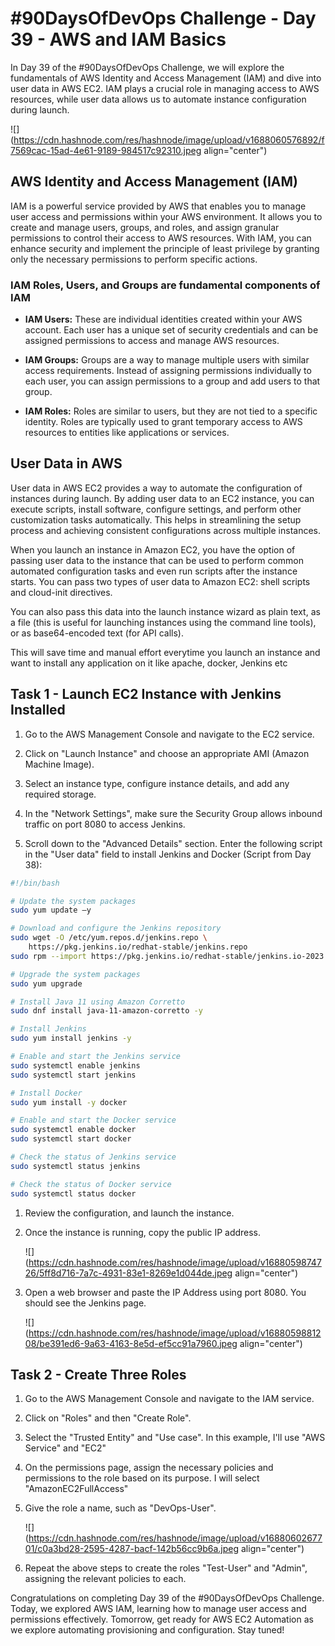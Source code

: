 # #90DaysOfDevOps Challenge - Day 39 - AWS and IAM Basics

In Day 39 of the #90DaysOfDevOps Challenge, we will explore the fundamentals of AWS Identity and Access Management (IAM) and dive into user data in AWS EC2. IAM plays a crucial role in managing access to AWS resources, while user data allows us to automate instance configuration during launch.

![](https://cdn.hashnode.com/res/hashnode/image/upload/v1688060576892/f7569cac-15ad-4e61-9189-984517c92310.jpeg align="center")

## AWS Identity and Access Management (IAM)

IAM is a powerful service provided by AWS that enables you to manage user access and permissions within your AWS environment. It allows you to create and manage users, groups, and roles, and assign granular permissions to control their access to AWS resources. With IAM, you can enhance security and implement the principle of least privilege by granting only the necessary permissions to perform specific actions.

### IAM Roles, Users, and Groups are fundamental components of IAM

* **IAM Users:** These are individual identities created within your AWS account. Each user has a unique set of security credentials and can be assigned permissions to access and manage AWS resources.
    
* **IAM Groups:** Groups are a way to manage multiple users with similar access requirements. Instead of assigning permissions individually to each user, you can assign permissions to a group and add users to that group.
    
* **IAM Roles:** Roles are similar to users, but they are not tied to a specific identity. Roles are typically used to grant temporary access to AWS resources to entities like applications or services.
    

## User Data in AWS

User data in AWS EC2 provides a way to automate the configuration of instances during launch. By adding user data to an EC2 instance, you can execute scripts, install software, configure settings, and perform other customization tasks automatically. This helps in streamlining the setup process and achieving consistent configurations across multiple instances.

When you launch an instance in Amazon EC2, you have the option of passing user data to the instance that can be used to perform common automated configuration tasks and even run scripts after the instance starts. You can pass two types of user data to Amazon EC2: shell scripts and cloud-init directives.

You can also pass this data into the launch instance wizard as plain text, as a file (this is useful for launching instances using the command line tools), or as base64-encoded text (for API calls).

This will save time and manual effort everytime you launch an instance and want to install any application on it like apache, docker, Jenkins etc

## Task 1 - Launch EC2 Instance with Jenkins Installed

1. Go to the AWS Management Console and navigate to the EC2 service.
    
2. Click on "Launch Instance" and choose an appropriate AMI (Amazon Machine Image).
    
3. Select an instance type, configure instance details, and add any required storage.
    
4. In the "Network Settings", make sure the Security Group allows inbound traffic on port 8080 to access Jenkins.
    
5. Scroll down to the "Advanced Details" section. Enter the following script in the "User data" field to install Jenkins and Docker (Script from Day 38):
    

```bash
#!/bin/bash

# Update the system packages
sudo yum update –y

# Download and configure the Jenkins repository
sudo wget -O /etc/yum.repos.d/jenkins.repo \
    https://pkg.jenkins.io/redhat-stable/jenkins.repo
sudo rpm --import https://pkg.jenkins.io/redhat-stable/jenkins.io-2023.key

# Upgrade the system packages
sudo yum upgrade

# Install Java 11 using Amazon Corretto
sudo dnf install java-11-amazon-corretto -y

# Install Jenkins
sudo yum install jenkins -y

# Enable and start the Jenkins service
sudo systemctl enable jenkins
sudo systemctl start jenkins

# Install Docker
sudo yum install -y docker

# Enable and start the Docker service
sudo systemctl enable docker
sudo systemctl start docker

# Check the status of Jenkins service
sudo systemctl status jenkins

# Check the status of Docker service
sudo systemctl status docker
```

1. Review the configuration, and launch the instance.
    
2. Once the instance is running, copy the public IP address.
    
    ![](https://cdn.hashnode.com/res/hashnode/image/upload/v1688059874726/5ff8d716-7a7c-4931-83e1-8269e1d044de.jpeg align="center")
    
3. Open a web browser and paste the IP Address using port 8080. You should see the Jenkins page.
    
    ![](https://cdn.hashnode.com/res/hashnode/image/upload/v1688059881208/be391ed6-9a63-4163-8e5d-ef5cc91a7960.jpeg align="center")
    

## Task 2 - Create Three Roles

1. Go to the AWS Management Console and navigate to the IAM service.
    
2. Click on "Roles" and then "Create Role".
    
3. Select the "Trusted Entity" and "Use case". In this example, I'll use "AWS Service" and "EC2"
    
4. On the permissions page, assign the necessary policies and permissions to the role based on its purpose. I will select "AmazonEC2FullAccess"
    
5. Give the role a name, such as "DevOps-User".
    
    ![](https://cdn.hashnode.com/res/hashnode/image/upload/v1688060267701/c0a3bd28-2595-4287-bacf-142b56cc9b6a.jpeg align="center")
    
6. Repeat the above steps to create the roles "Test-User" and "Admin", assigning the relevant policies to each.
    

Congratulations on completing Day 39 of the #90DaysOfDevOps Challenge. Today, we explored AWS IAM, learning how to manage user access and permissions effectively. Tomorrow, get ready for AWS EC2 Automation as we explore automating provisioning and configuration. Stay tuned!